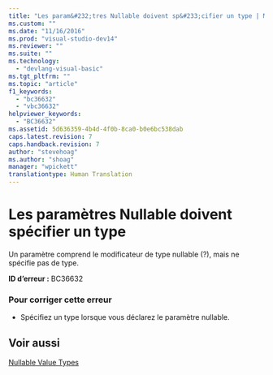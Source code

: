 ```yaml
---
title: "Les param&#232;tres Nullable doivent sp&#233;cifier un type | Microsoft Docs"
ms.custom: ""
ms.date: "11/16/2016"
ms.prod: "visual-studio-dev14"
ms.reviewer: ""
ms.suite: ""
ms.technology: 
  - "devlang-visual-basic"
ms.tgt_pltfrm: ""
ms.topic: "article"
f1_keywords: 
  - "bc36632"
  - "vbc36632"
helpviewer_keywords: 
  - "BC36632"
ms.assetid: 5d636359-4b4d-4f0b-8ca0-b0e6bc538dab
caps.latest.revision: 7
caps.handback.revision: 7
author: "stevehoag"
ms.author: "shoag"
manager: "wpickett"
translationtype: Human Translation
---
```

# Les param&#232;tres Nullable doivent sp&#233;cifier un type
Un paramètre comprend le modificateur de type nullable \(?\), mais ne spécifie pas de type.  
  
 **ID d’erreur :** BC36632  
  
### Pour corriger cette erreur  
  
-   Spécifiez un type lorsque vous déclarez le paramètre nullable.  
  
## Voir aussi  
 [Nullable Value Types](../../visual-basic/programming-guide/language-features/data-types/nullable-value-types.md)